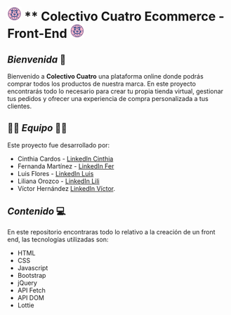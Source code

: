 # ![](./assets/images/icons/favicon.png) ** Colectivo Cuatro Ecommerce - Front-End ![](./assets/images/icons/favicon.png)



## *Bienvenida* 👋
Bienvenido a **Colectivo Cuatro** una plataforma online donde podrás comprar todos los productos de nuestra marca. 
En este proyecto encontrarás todo lo necesario para crear tu propia tienda virtual, gestionar tus pedidos  y ofrecer
una experiencia de compra personalizada a tus clientes. 

## 🦸‍♀️ *Equipo* 🦸‍♂️
Este proyecto fue desarrollado por: 

- Cinthia Cardos - [LinkedIn Cinthia](https://www.linkedin.com/in/cinthia-cardos-ceballos-8867471b2/)
- Fernanda Martínez - [LinkedIn Fer](https://www.linkedin.com/in/fernanda-maro/)
- Luis Flores - [LinkedIn Luis](https://www.linkedin.com/in/luis-ricardo-flores-estrada-88424b26a/)
- Liliana Orozco - [LinkedIn Lili](https://www.linkedin.com/in/liliana-o-326057247/)
- Víctor Hernández   [LinkedIn Víctor](https://pages.github.com/](https://www.linkedin.com/in/victor-g-h-moysen/)https://www.linkedin.com/in/victor-g-h-moysen/).

## *Contenido* 💻
En este repositorio encontraras todo lo relativo a la creación de un front end, las tecnologías utilizadas son:
- HTML
- CSS
- Javascript
- Bootstrap
- jQuery
- API Fetch
- API DOM
- Lottie
